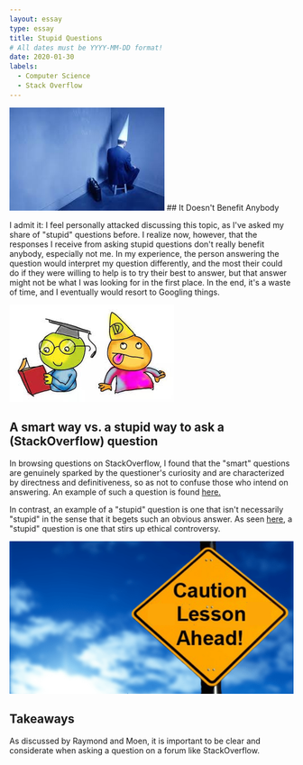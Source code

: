 ```yaml
---
layout: essay
type: essay
title: Stupid Questions
# All dates must be YYYY-MM-DD format!
date: 2020-01-30
labels:
  - Computer Science
  - Stack Overflow
---
```


<img class="ui medium left floated image" src="../images/dunce.jpg">
## It Doesn't Benefit Anybody

I admit it: I feel personally attacked discussing this topic, as I've asked my  share of "stupid" questions before. I realize now, however, that the responses I receive from asking stupid questions don't really benefit anybody, especially not me. In my experience, the person answering the question would interpret my question differently, and the most their could do if they were willing to help is to try their best to answer, but that answer might not be what I was looking for in the first place. In the end, it's a waste of time, and I eventually would resort to Googling things.

<img class="ui medium left floated image" src="../images/smartvstupid.jpg">

## A smart way vs. a stupid way to ask a (StackOverflow) question

In browsing questions on StackOverflow, I found that the "smart" questions are genuinely sparked by the questioner's curiosity and are characterized by directness and definitiveness, so as not to confuse those who intend on answering. An example of such a question is found [here.](https://stackoverflow.com/questions/11227809/why-is-processing-a-sorted-array-faster-than-processing-an-unsorted-array)


In contrast, an example of a "stupid" question is one that isn't necessarily "stupid" in the sense that it begets such an obvious answer. As seen [here](https://stackoverflow.com/questions/3905734/how-to-send-100-000-emails-weekly), a "stupid" question is one that stirs up ethical controversy. 



<img class="ui medium left floated image" src="../images/takeaway.png">

## Takeaways
As discussed by Raymond and Moen, it is important to be clear and considerate when asking a question on a forum like StackOverflow. 

